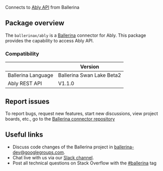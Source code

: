 Connects to [Ably API](https://ably.com/documentation/rest-api) from Ballerina

## Package overview
The `ballerinax/ably` is a [Ballerina](https://ballerina.io/) connector for Ably.
This package provides the capability to access Ably API.

### Compatibility
|                               | Version                        |
|-------------------------------|--------------------------------|
| Ballerina Language            | Ballerina Swan Lake Beta2      |
| Ably REST API                 | V1.1.0                         | 

## Report issues
To report bugs, request new features, start new discussions, view project boards, etc., go to the [Ballerina connector repository](https://github.com/ballerina-platform/ballerinax-openapi-connectors)

## Useful links
- Discuss code changes of the Ballerina project in [ballerina-dev@googlegroups.com](mailto:ballerina-dev@googlegroups.com).
- Chat live with us via our [Slack channel](https://ballerina.io/community/slack/).
- Post all technical questions on Stack Overflow with the [#ballerina](https://stackoverflow.com/questions/tagged/ballerina) tag